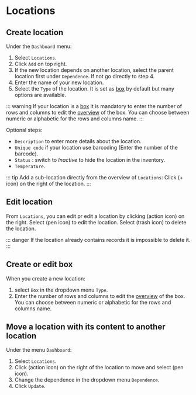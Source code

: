 # Locations

## Create location
Under the `Dashboard` menu:
1. Select `Locations`. 
2. Click `Add` on top right.
3. If the new location depends on another location, select the parent location first under `Dependence`. If not go directly to step 4.
4. Enter the name of your new location. 
5. Select the `Type` of the location. It is set as [box](/laboratory-information-management-system/dashboard-locations.html#create-or-edit-box) by default but many options are available.

::: warning
If your location is a [box](/laboratory-information-management-system/dashboard-locations.html#create-or-edit-box)  it is mandatory to enter the number of rows and columns to edit the [overview](/laboratory-information-management-system/storage-overview.html#overview) of the box. You can choose between numeric or alphabetic for the rows and columns name.
:::

Optional steps:
* `Description` to enter more details about the location.
* `Unique code` if your location use barcoding (Enter the number of the barcode).
* `Status` : switch to *Inactive* to hide the location in the inventory.
* `Temperature`.

::: tip
Add a sub-location directly from the overview of `Locations`: Click (+ icon) on the right of the location.
:::

## Edit location
From `Locations`, you can edit pr edit a location by clicking (action icon) on the right.
Select (pen icon) to edit the location. Select (trash icon) to delete the location.

::: danger
If the location already contains records it is impossible to delete it.
:::

## Create or edit box
When you create a new location:
 1. select `Box` in the dropdown menu `Type`.
2. Enter the number of rows and columns to edit the [overview](/laboratory-information-management-system/storage-overview.html#overview) of the box. You can choose between numeric or alphabetic for the rows and columns name.

## Move a location with its content to another location
Under the menu `Dashboard`:
1. Select `Locations`.
2. Click (action icon) on the right of the location to move and select (pen icon).
3. Change the dependence in the dropdown menu `Dependence`.
4. Click `Update`.
